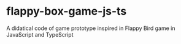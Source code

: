 # flappy-box-game-js-ts
A didatical code of game prototype inspired in Flappy Bird game in JavaScript and TypeScript
